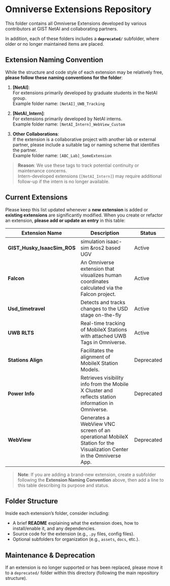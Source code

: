 # Omniverse Extensions Repository

This folder contains all Omniverse Extensions developed by various contributors at GIST NetAI and collaborating partners. 

In addition, each of these folders includes a **`deprecated/`** subfolder, where older or no longer maintained items are placed. 


## Extension Naming Convention

While the structure and code style of each extension may be relatively free, **please follow these naming conventions for the folder**:

1. **[NetAI]**:  
   For extensions primarily developed by graduate students in the NetAI group.  
   Example folder name: `[NetAI]_UWB_Tracking`
   
2. **[NetAI_Intern]**:  
   For extensions primarily developed by NetAI interns.  
   Example folder name: `[NetAI_Intern]_WebView_Custom`
   
3. **Other Collaborations**:  
   If the extension is a collaborative project with another lab or external partner, please include a suitable tag or naming scheme that identifies the partner.  
   Example folder name: `[ABC_Lab]_SomeExtension`

> **Reason**: We use these tags to track potential continuity or maintenance concerns.  
> Intern-developed extensions (`[NetAI_Intern]`) may require additional follow-up if the intern is no longer available.

## Current Extensions

Please keep this list updated whenever a **new extension** is added or **existing extensions** are significantly modified. When you create or refactor an extension, **please add or update an entry** in this table:

| Extension Name    | Description                                                                                                              | Status  |
|-------------------|--------------------------------------------------------------------------------------------------------------------------|---------|
| **GIST_Husky_IsaacSim_ROS**  | simulation isaac-sim &ros2 based UGV                                            | Active  |
| **Falcon**  | An Omniverse extension that visualizes human coordinates calculated via the Falcon project.                                      | Active  |
| **Usd_timetravel**  | Detects and tracks changes to the USD stage on-the-fly                                              | Active  |
| **UWB RLTS**  | Real-time tracking of MobileX Stations with attached UWB Tags in Omniverse.                                             | Active  |
| **Stations Align**| Facilitates the alignment of MobileX Station Models.                                                                    | Deprecated  |
| **Power Info**    | Retrieves visibility info from the Mobile X Cluster and reflects station information in Omniverse.                      | Deprecated  |
| **WebView**       | Generates a WebView VNC screen of an operational MobileX Station for the Visualization Center in the Omniverse App.      | Deprecated  |

> **Note**: If you are adding a brand-new extension, create a subfolder following the **Extension Naming Convention** above, then add a line to this table describing its purpose and status.

## Folder Structure

Inside each extension’s folder, consider including:
- A brief **README** explaining what the extension does, how to install/enable it, and any dependencies.
- Source code for the extension (e.g., `.py` files, config files).
- Optional subfolders for organization (e.g., `assets`, `docs`, etc.).

## Maintenance & Deprecation

If an extension is no longer supported or has been replaced, please move it to a `deprecated/` folder within this directory (following the main repository structure).
